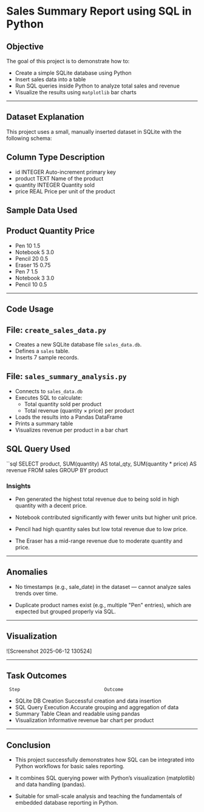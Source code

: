 # Sales Summary Report using SQL in Python

## Objective

The goal of this project is to demonstrate how to:
- Create a simple SQLite database using Python
- Insert sales data into a table
- Run SQL queries inside Python to analyze total sales and revenue
- Visualize the results using `matplotlib` bar charts

---

## Dataset Explanation

This project uses a small, manually inserted dataset in SQLite with the following schema:

## Column        Type       Description                     
*  id           INTEGER    Auto-increment primary key      
*  product      TEXT       Name of the product             
*  quantity     INTEGER    Quantity sold                   
*  price        REAL       Price per unit of the product   

## Sample Data Used

 ## Product Quantity   Price 

* Pen         10         1.5   
* Notebook    5          3.0   
* Pencil      20         0.5
* Eraser      15         0.75  
* Pen         7          1.5   
* Notebook    3          3.0   
* Pencil      10         0.5   

---

##  Code Usage

## File: `create_sales_data.py`

- Creates a new SQLite database file `sales_data.db`.
- Defines a `sales` table.
- Inserts 7 sample records.

##  File: `sales_summary_analysis.py`

- Connects to `sales_data.db`
- Executes SQL to calculate:
  - Total quantity sold per product
  - Total revenue (quantity × price) per product
- Loads the results into a Pandas DataFrame
- Prints a summary table
- Visualizes revenue per product in a bar chart
## SQL Query Used

``sql
SELECT 
    product, 
    SUM(quantity) AS total_qty, 
    SUM(quantity * price) AS revenue 
FROM sales 
GROUP BY product

### Insights

- Pen generated the highest total revenue due to being sold in high quantity with a decent price.

- Notebook contributed significantly with fewer units but higher unit price.

- Pencil had high quantity sales but low total revenue due to low price.

- The Eraser has a mid-range revenue due to moderate quantity and price.
---
 ## Anomalies
- No timestamps (e.g., sale_date) in the dataset — cannot analyze sales trends over time.

- Duplicate product names exist (e.g., multiple "Pen" entries), which are expected but grouped properly via SQL.
---


##  Visualization
![Screenshot 2025-06-12 130524]

---
## Task Outcomes
     Step	                            Outcome
* SQLite DB Creation	   Successful creation and data insertion
* SQL Query Execution 	 Accurate grouping and aggregation of data
* Summary Table	         Clean and readable using pandas
* Visualization	         Informative revenue bar chart per product

---

## Conclusion
- This project successfully demonstrates how SQL can be integrated into Python workflows for basic sales reporting.

- It combines SQL querying power with Python’s visualization (matplotlib) and data handling (pandas).

- Suitable for small-scale analysis and teaching the fundamentals of embedded database reporting in Python.

